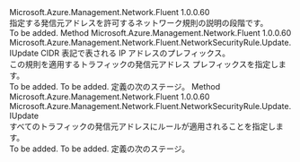 <Type Name="IWithSourceAddress" FullName="Microsoft.Azure.Management.Network.Fluent.NetworkSecurityRule.Update.IWithSourceAddress">
  <TypeSignature Language="C#" Value="public interface IWithSourceAddress" />
  <TypeSignature Language="ILAsm" Value=".class public interface auto ansi abstract IWithSourceAddress" />
  <TypeSignature Language="DocId" Value="T:Microsoft.Azure.Management.Network.Fluent.NetworkSecurityRule.Update.IWithSourceAddress" />
  <TypeSignature Language="VB.NET" Value="Public Interface IWithSourceAddress" />
  <TypeSignature Language="F#" Value="type IWithSourceAddress = interface" />
  <AssemblyInfo>
    <AssemblyName>Microsoft.Azure.Management.Network.Fluent</AssemblyName>
    <AssemblyVersion>1.0.0.60</AssemblyVersion>
  </AssemblyInfo>
  <Interfaces />
  <Docs>
    <summary>
            指定する発信元アドレスを許可するネットワーク規則の説明の段階です。
            </summary>
    <remarks>To be added.</remarks>
  </Docs>
  <Members>
    <Member MemberName="FromAddress">
      <MemberSignature Language="C#" Value="public Microsoft.Azure.Management.Network.Fluent.NetworkSecurityRule.Update.IUpdate FromAddress (string cidr);" />
      <MemberSignature Language="ILAsm" Value=".method public hidebysig newslot virtual instance class Microsoft.Azure.Management.Network.Fluent.NetworkSecurityRule.Update.IUpdate FromAddress(string cidr) cil managed" />
      <MemberSignature Language="DocId" Value="M:Microsoft.Azure.Management.Network.Fluent.NetworkSecurityRule.Update.IWithSourceAddress.FromAddress(System.String)" />
      <MemberSignature Language="VB.NET" Value="Public Function FromAddress (cidr As String) As IUpdate" />
      <MemberSignature Language="F#" Value="abstract member FromAddress : string -&gt; Microsoft.Azure.Management.Network.Fluent.NetworkSecurityRule.Update.IUpdate" Usage="iWithSourceAddress.FromAddress cidr" />
      <MemberType>Method</MemberType>
      <AssemblyInfo>
        <AssemblyName>Microsoft.Azure.Management.Network.Fluent</AssemblyName>
        <AssemblyVersion>1.0.0.60</AssemblyVersion>
      </AssemblyInfo>
      <ReturnValue>
        <ReturnType>Microsoft.Azure.Management.Network.Fluent.NetworkSecurityRule.Update.IUpdate</ReturnType>
      </ReturnValue>
      <Parameters>
        <Parameter Name="cidr" Type="System.String" />
      </Parameters>
      <Docs>
        <param name="cidr">CIDR 表記で表される IP アドレスのプレフィックス。</param>
        <summary>
            この規則を適用するトラフィックの発信元アドレス プレフィックスを指定します。
            </summary>
        <returns>To be added.</returns>
        <remarks>To be added.</remarks>
        <return>定義の次のステージ。</return>
      </Docs>
    </Member>
    <Member MemberName="FromAnyAddress">
      <MemberSignature Language="C#" Value="public Microsoft.Azure.Management.Network.Fluent.NetworkSecurityRule.Update.IUpdate FromAnyAddress ();" />
      <MemberSignature Language="ILAsm" Value=".method public hidebysig newslot virtual instance class Microsoft.Azure.Management.Network.Fluent.NetworkSecurityRule.Update.IUpdate FromAnyAddress() cil managed" />
      <MemberSignature Language="DocId" Value="M:Microsoft.Azure.Management.Network.Fluent.NetworkSecurityRule.Update.IWithSourceAddress.FromAnyAddress" />
      <MemberSignature Language="VB.NET" Value="Public Function FromAnyAddress () As IUpdate" />
      <MemberSignature Language="F#" Value="abstract member FromAnyAddress : unit -&gt; Microsoft.Azure.Management.Network.Fluent.NetworkSecurityRule.Update.IUpdate" Usage="iWithSourceAddress.FromAnyAddress " />
      <MemberType>Method</MemberType>
      <AssemblyInfo>
        <AssemblyName>Microsoft.Azure.Management.Network.Fluent</AssemblyName>
        <AssemblyVersion>1.0.0.60</AssemblyVersion>
      </AssemblyInfo>
      <ReturnValue>
        <ReturnType>Microsoft.Azure.Management.Network.Fluent.NetworkSecurityRule.Update.IUpdate</ReturnType>
      </ReturnValue>
      <Parameters />
      <Docs>
        <summary>
            すべてのトラフィックの発信元アドレスにルールが適用されることを指定します。
            </summary>
        <returns>To be added.</returns>
        <remarks>To be added.</remarks>
        <return>定義の次のステージ。</return>
      </Docs>
    </Member>
  </Members>
</Type>